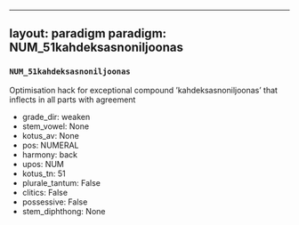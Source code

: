 
---
layout: paradigm
paradigm: NUM_51kahdeksasnoniljoonas
---
### ` NUM_51kahdeksasnoniljoonas `

Optimisation hack for exceptional compound ’kahdeksasnoniljoonas’ that inflects in all parts with agreement
* grade_dir: weaken
* stem_vowel: None
* kotus_av: None
* pos: NUMERAL
* harmony: back
* upos: NUM
* kotus_tn: 51
* plurale_tantum: False
* clitics: False
* possessive: False
* stem_diphthong: None

